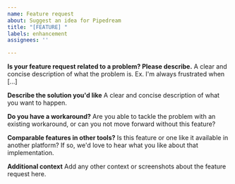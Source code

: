 ```yaml
---
name: Feature request
about: Suggest an idea for Pipedream
title: "[FEATURE] "
labels: enhancement
assignees: ''

---
```


**Is your feature request related to a problem? Please describe.**
A clear and concise description of what the problem is. Ex. I'm always frustrated when [...]

**Describe the solution you'd like**
A clear and concise description of what you want to happen.

**Do you have a workaround?**
Are you able to tackle the problem with an existing workaround, or can you not move forward without this feature?

**Comparable features in other tools?**
Is this feature or one like it available in another platform? If so, we'd love to hear what you like about that implementation.

**Additional context**
Add any other context or screenshots about the feature request here.
